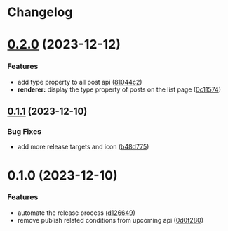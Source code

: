 # Changelog

# [0.2.0](https://github.com/argusherd/auto-baha-post/compare/v0.1.1...v0.2.0) (2023-12-12)


### Features

* add type property to all post api ([81044c2](https://github.com/argusherd/auto-baha-post/commit/81044c2884ff624542869564d1c7f18ccb402480))
* **renderer:** display the type property of posts on the list page ([0c11574](https://github.com/argusherd/auto-baha-post/commit/0c11574cf426ae54ac4765fdf02e53992f1d4673))

## [0.1.1](https://github.com/argusherd/auto-baha-post/compare/v0.1.0...v0.1.1) (2023-12-10)


### Bug Fixes

* add more release targets and icon ([b48d775](https://github.com/argusherd/auto-baha-post/commit/b48d775836fe1d46fe160130684177547ff0e1fe))

# 0.1.0 (2023-12-10)


### Features

* automate the release process ([d126649](https://github.com/argusherd/auto-baha-post/commit/d12664984d8c7e0094ec833ececdc02c7b35ed43))
* remove publish related conditions from upcoming api ([0d0f280](https://github.com/argusherd/auto-baha-post/commit/0d0f280556502ed67b2d7f3e8afa1f5b9ceef7ad))
